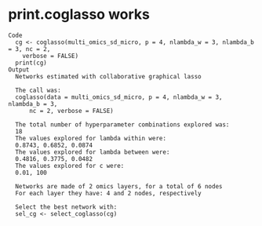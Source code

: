 # print.coglasso works

    Code
      cg <- coglasso(multi_omics_sd_micro, p = 4, nlambda_w = 3, nlambda_b = 3, nc = 2,
        verbose = FALSE)
      print(cg)
    Output
      Networks estimated with collaborative graphical lasso
      
      The call was:
      coglasso(data = multi_omics_sd_micro, p = 4, nlambda_w = 3, nlambda_b = 3, 
          nc = 2, verbose = FALSE)
      
      The total number of hyperparameter combinations explored was:
      18
      The values explored for lambda within were:
      0.8743, 0.6852, 0.0874
      The values explored for lambda between were:
      0.4816, 0.3775, 0.0482
      The values explored for c were:
      0.01, 100
      
      Networks are made of 2 omics layers, for a total of 6 nodes
      For each layer they have: 4 and 2 nodes, respectively
      
      Select the best network with:
      sel_cg <- select_coglasso(cg)

